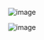 ![image](https://github.com/user-attachments/assets/1b9cf0f4-afc0-4e3f-a1b2-da14db5972ff)


![image](https://github.com/user-attachments/assets/b941669f-ed65-4a68-8efe-4af7ff92abf2)

